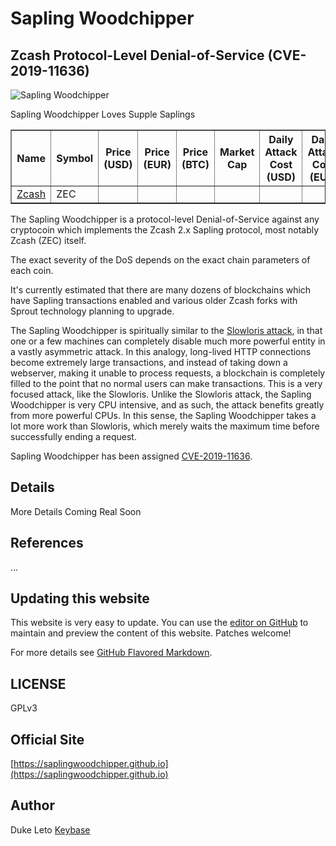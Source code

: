 # Sapling Woodchipper

## Zcash Protocol-Level Denial-of-Service (CVE-2019-11636)

![Sapling Woodchipper](https://saplingwoodchipper.github.io/sapling-woodchipper.png)

<script src="https://cdnjs.cloudflare.com/ajax/libs/jquery/3.4.1/jquery.js"> </script>
<script>
    $( document ).ready(function() {
        $.ajax({
            url: "https://api.coingecko.com/api/v3/simple/price?ids=zcash&vs_currencies=BTC%2CUSD%2CEUR&include_market_cap=true&include_24hr_vol=true",
            type: "GET",
            dataType : "json",
        })
        .done(function( json ) {
            console.log(json);
            $('#zecpriceusd').html( "$" + json.zcash.usd.toFixed(2) );
            $('#zecpriceeur').html( "$" + json.zcash.eur.toFixed(2) );
            $('#zecpricebtc').html( json.zcash.btc.toFixed(4) + " BTC" );
            $('#zecmcap').html( "$" + Math.round( json.zcash.usd_market_cap / 1000000 ) + "M" );
            $('#zeccostusd').html( "$" + (json.zcash.usd * 0.0001 * 576).toFixed(2) );
            $('#zeccosteur').html( (json.zcash.eur * 0.0001 * 576).toFixed(2) + " EUR" );
            $('#zeccostbtc').html( (json.zcash.btc * 0.0001 * 576).toFixed(8) + " BTC" );
        })
        .fail(function( xhr, status, errorThrown ) {
            alert( "Ooops, error talking to Coingecko!");
            console.log( "Error: " + errorThrown );
            console.log( "Status: " + status );
            console.dir( xhr );
        })
        .always(function( xhr, status ) {
            console.log("Finished!");
        });
    });
</script>
Sapling Woodchipper Loves Supple Saplings
<table border=1>
    <tr>
    <th>Name</th>
    <th>Symbol</th>
    <th>Price (USD)</th>
    <th>Price (EUR)</th>
    <th>Price (BTC)</th>
    <th>Market Cap</th>
    <th>Daily Attack Cost (USD)</th>
    <th>Daily Attack Cost (EUR)</th>
    <th>Daily Attack Cost (BTC)</th>
    </tr>
    <tr>
        <td><a href="https://z.cash">Zcash</a></td>
        <td>ZEC</td>
        <td id="zecpriceusd"></td>
        <td id="zecpriceeur"></td>
        <td id="zecpricebtc"></td>
        <td id="zecmcap"></td>
        <td id="zeccostusd"></td>
        <td id="zeccosteur"></td>
        <td id="zeccostbtc"></td>
    </tr>
</table>


The Sapling Woodchipper is a protocol-level Denial-of-Service against any
cryptocoin which implements the Zcash 2.x Sapling protocol, most notably Zcash
(ZEC) itself.

The exact severity of the DoS depends on the exact chain parameters of each
coin.

It's currently estimated that there are many dozens of blockchains which have
Sapling transactions enabled and various older Zcash forks with Sprout
technology planning to upgrade.

The Sapling Woodchipper is spiritually similar to the
[Slowloris attack](https://en.wikipedia.org/wiki/Slowloris_(computer_security)),
in that one or a few machines can completely disable much more powerful entity
in a vastly asymmetric attack. In this analogy, long-lived HTTP connections
become extremely large transactions, and instead of taking down a webserver,
making it unable to process requests, a blockchain is completely filled to the
point that no normal users can make transactions. This is a very focused
attack, like the Slowloris. Unlike the Slowloris attack, the Sapling
Woodchipper is very CPU intensive, and as such, the attack benefits greatly
from more powerful CPUs. In this sense, the Sapling Woodchipper takes a lot
more work than Slowloris, which merely waits the maximum time before
successfully ending a request.

Sapling Woodchipper has been assigned [CVE-2019-11636](https://nvd.nist.gov/vuln/detail/CVE-2019-11636).

## Details

More Details Coming Real Soon 

## References

...

## Updating this website

This website is very easy to update. You can use the [editor on GitHub](https://github.com/saplingwoodchipper/saplingwoodchipper.github.io/edit/master/README.md) to maintain and preview the content of this website. Patches welcome!

For more details see [GitHub Flavored Markdown](https://guides.github.com/features/mastering-markdown/).

## LICENSE

GPLv3

## Official Site

[https://saplingwoodchipper.github.io](https://saplingwoodchipper.github.io)

## Author

Duke Leto [Keybase](https://keybase.io/dukeleto)
